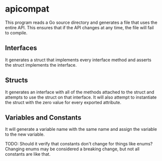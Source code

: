 # apicompat

This program reads a Go source directory and generates a file that uses the entire API. This ensures that if the API changes at any time, the file will fail to compile.

## Interfaces

It generates a struct that implements every interface method and asserts the struct implements the interface.

## Structs

It generates an interface with all of the methods attached to the struct and attempts to use the struct on that interface. It will also attempt to instantiate the struct with the zero value for every exported attribute.

## Variables and Constants

It will generate a variable name with the same name and assign the variable to the new variable.

TODO: Should it verify that constants don't change for things like enums? Changing enums may be considered a breaking change, but not all constants are like that.
